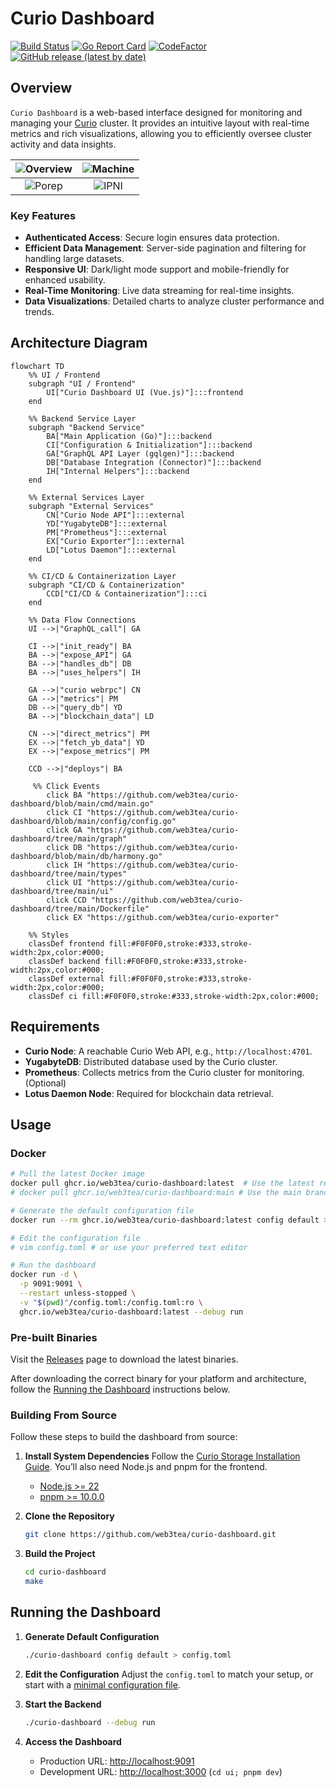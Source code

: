 
# Curio Dashboard

[![Build Status](https://github.com/web3tea/curio-dashboard/workflows/CI/badge.svg)](https://github.com/web3tea/curio-dashboard/actions) [![Go Report Card](https://goreportcard.com/badge/github.com/web3tea/curio-dashboard)](https://goreportcard.com/report/github.com/web3tea/curio-dashboard) [![CodeFactor](https://www.codefactor.io/repository/github/web3tea/curio-dashboard/badge)](https://www.codefactor.io/repository/github/web3tea/curio-dashboard) [![GitHub release (latest by date)](https://img.shields.io/github/v/release/web3tea/curio-dashboard)](https://github.com/web3tea/curio-dashboard/releases)

## Overview

`Curio Dashboard` is a web-based interface designed for monitoring and managing your [Curio](https://github.com/filecoin-project/curio) cluster. It provides an intuitive layout with real-time metrics and rich visualizations, allowing you to efficiently oversee cluster activity and data insights.

| ![Overview](https://pub-9a61031c6282458db7b0b90fa2365e69.r2.dev/curio-dashboard/overview.png) | ![Machine](https://pub-9a61031c6282458db7b0b90fa2365e69.r2.dev/curio-dashboard/machines.png) |
|:--------------------------------:|:------------------------------:|
| ![Porep](https://pub-9a61031c6282458db7b0b90fa2365e69.r2.dev/curio-dashboard/porep.png) | ![IPNI](https://pub-9a61031c6282458db7b0b90fa2365e69.r2.dev/curio-dashboard/ipni.png) |
### Key Features

- **Authenticated Access**: Secure login ensures data protection.
- **Efficient Data Management**: Server-side pagination and filtering for handling large datasets.
- **Responsive UI**: Dark/light mode support and mobile-friendly for enhanced usability.
- **Real-Time Monitoring**: Live data streaming for real-time insights.
- **Data Visualizations**: Detailed charts to analyze cluster performance and trends.

## Architecture Diagram
```mermaid
flowchart TD
    %% UI / Frontend
    subgraph "UI / Frontend"
        UI["Curio Dashboard UI (Vue.js)"]:::frontend
    end

    %% Backend Service Layer
    subgraph "Backend Service"
        BA["Main Application (Go)"]:::backend
        CI["Configuration & Initialization"]:::backend
        GA["GraphQL API Layer (gqlgen)"]:::backend
        DB["Database Integration (Connector)"]:::backend
        IH["Internal Helpers"]:::backend
    end

    %% External Services Layer
    subgraph "External Services"
        CN["Curio Node API"]:::external
        YD["YugabyteDB"]:::external
        PM["Prometheus"]:::external
        EX["Curio Exporter"]:::external
        LD["Lotus Daemon"]:::external
    end

    %% CI/CD & Containerization Layer
    subgraph "CI/CD & Containerization"
        CCD["CI/CD & Containerization"]:::ci
    end

    %% Data Flow Connections
    UI -->|"GraphQL_call"| GA

    CI -->|"init_ready"| BA
    BA -->|"expose_API"| GA
    BA -->|"handles_db"| DB
    BA -->|"uses_helpers"| IH

    GA -->|"curio webrpc"| CN
    GA -->|"metrics"| PM
    DB -->|"query_db"| YD
    BA -->|"blockchain_data"| LD

    CN -->|"direct_metrics"| PM
    EX -->|"fetch_yb_data"| YD
    EX -->|"expose_metrics"| PM

    CCD -->|"deploys"| BA

     %% Click Events
        click BA "https://github.com/web3tea/curio-dashboard/blob/main/cmd/main.go"
        click CI "https://github.com/web3tea/curio-dashboard/blob/main/config/config.go"
        click GA "https://github.com/web3tea/curio-dashboard/tree/main/graph"
        click DB "https://github.com/web3tea/curio-dashboard/blob/main/db/harmony.go"
        click IH "https://github.com/web3tea/curio-dashboard/tree/main/types"
        click UI "https://github.com/web3tea/curio-dashboard/tree/main/ui"
        click CCD "https://github.com/web3tea/curio-dashboard/tree/main/Dockerfile"
        click EX "https://github.com/web3tea/curio-exporter"

    %% Styles
    classDef frontend fill:#F0F0F0,stroke:#333,stroke-width:2px,color:#000;
    classDef backend fill:#F0F0F0,stroke:#333,stroke-width:2px,color:#000;
    classDef external fill:#F0F0F0,stroke:#333,stroke-width:2px,color:#000;
    classDef ci fill:#F0F0F0,stroke:#333,stroke-width:2px,color:#000;
```

## Requirements

- **Curio Node**: A reachable Curio Web API, e.g., `http://localhost:4701`.
- **YugabyteDB**: Distributed database used by the Curio cluster.
- **Prometheus**: Collects metrics from the Curio cluster for monitoring. (Optional)
- **Lotus Daemon Node**: Required for blockchain data retrieval.

## Usage

### Docker

```bash
# Pull the latest Docker image
docker pull ghcr.io/web3tea/curio-dashboard:latest  # Use the latest release
# docker pull ghcr.io/web3tea/curio-dashboard:main # Use the main branch

# Generate the default configuration file
docker run --rm ghcr.io/web3tea/curio-dashboard:latest config default > config.toml

# Edit the configuration file
# vim config.toml # or use your preferred text editor

# Run the dashboard
docker run -d \
  -p 9091:9091 \
  --restart unless-stopped \
  -v "$(pwd)"/config.toml:/config.toml:ro \
  ghcr.io/web3tea/curio-dashboard:latest --debug run
```

### Pre-built Binaries

Visit the [Releases](https://github.com/web3tea/curio-dashboard/releases) page to download the latest binaries.

After downloading the correct binary for your platform and architecture, follow the [Running the Dashboard](#running-the-dashboard) instructions below.

### Building From Source

Follow these steps to build the dashboard from source:

1. **Install System Dependencies**
   Follow the [Curio Storage Installation Guide](https://docs.curiostorage.org/installation#linux-build-from-source).
   You’ll also need Node.js and pnpm for the frontend.
   * [Node.js >= 22](https://nodejs.org/en/download/)
   * [pnpm >= 10.0.0](https://pnpm.io/installation)

2. **Clone the Repository**
   ```bash
   git clone https://github.com/web3tea/curio-dashboard.git
   ```

3. **Build the Project**
   ```bash
   cd curio-dashboard
   make
   ```

## Running the Dashboard

1. **Generate Default Configuration**
   ```bash
   ./curio-dashboard config default > config.toml
   ```

2. **Edit the Configuration**
   Adjust the `config.toml` to match your setup, or start with a [minimal configuration file](minimal.config.toml).

3. **Start the Backend**
   ```bash
   ./curio-dashboard --debug run
   ```

4. **Access the Dashboard**
   - Production URL: [http://localhost:9091](http://localhost:9091)
   - Development URL: [http://localhost:3000](http://localhost:3000) (`cd ui; pnpm dev`)
